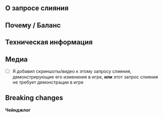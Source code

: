 ## О запросе слияния
<!-- Что вы изменили в этом Запросе на Слияние? -->

## Почему / Баланс
<!-- Почему оно было изменено? Ссылайтесь на любые обсуждения или вопросы здесь. Пожалуйста, обсудите, как это повлияет на игровой баланс. -->

## Техническая информация
<!-- Если речь идет об изменении кода, кратко изложите на высоком уровне принцип работы нового кода. Это облегчает рецензирование.- -->

## Медиа
<!-- 
Запросы слияния, которые вносят внутриигровые изменения (добавление одежды, предметов, новых возможностей и т.д.), должны содержать медиа, демонстрирующие изменения.
Небольшие исправления/рефакторы не требуют медиа.

Если Вы не уверены в том, что Ваш запрос слияния требует медиа, спросите мейнтейнера.

Отметьте поле ниже, чтобы подтвердить, что Вы действительно видели это (поставьте X в скобках, например [X]):
-->

- [ ] Я добавил скриншоты/видео к этому запросу слияния, демонстрирующие его изменения в игре, **или** этот запрос слияния не требует демонстрации в игре

## Breaking changes
<!--
Перечислите все критические изменения, включая изменения пространства имён, публичных классов/методов/полей, переименования прототипов, и предоставьте инструкции по их исправлению.
-->

**Чейнджлог**
<!--
Здесь Вы можете заполнить журнал изменений, который будет автоматически добавлен в игру при слиянии Вашего запроса на слияние.

Чтобы игроки узнали о новых возможностях и изменениях, которые могут повлиять на их игру, добавьте запись в журнал изменений.

Не считайте суффикс типа записи (например, add) "частью" предложения:
плохо: - add: новый инструмент для инженеров
хорошо: - add: добавлен новый инструмент для инженеров

Помещение имени после символа :cl: изменит имя, которое будет отображаться в журнале изменений (в противном случае будет использоваться ваше имя пользователя GitHub).
Например: :cl: AruMoon
-->

<!--
Чтобы шаблон Чейнджлога отображался, уберите его из блока комментариев.
:cl:
- add: Добавлено веселье!
- remove: Удалено веселье!
- tweak: Изменено веселье!
- fix: Исправлено веселье!
-->
